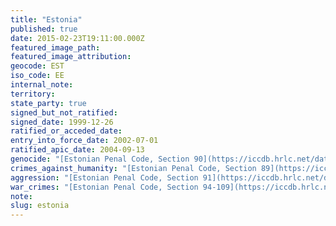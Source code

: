 ```yaml
---
title: "Estonia"
published: true
date: 2015-02-23T19:11:00.000Z
featured_image_path:
featured_image_attribution:
geocode: EST
iso_code: EE
internal_note:
territory:
state_party: true
signed_but_not_ratified:
signed_date: 1999-12-26
ratified_or_acceded_date:
entry_into_force_date: 2002-07-01
ratified_apic_date: 2004-09-13
genocide: "[Estonian Penal Code, Section 90](https://iccdb.hrlc.net/data/doc/438/keyword/46/)"
crimes_against_humanity: "[Estonian Penal Code, Section 89](https://iccdb.hrlc.net/data/doc/438/keyword/13/)"
aggression: "[Estonian Penal Code, Section 91](https://iccdb.hrlc.net/data/doc/438/keyword/1/)"
war_crimes: "[Estonian Penal Code, Section 94-109](https://iccdb.hrlc.net/data/doc/438/keyword/145/)"
note:
slug: estonia
---
```

